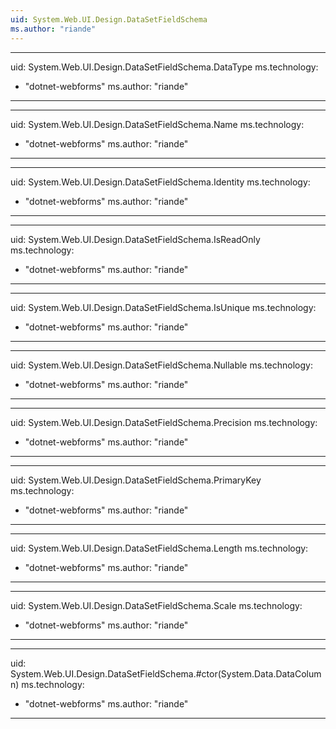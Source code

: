 ```yaml
---
uid: System.Web.UI.Design.DataSetFieldSchema
ms.author: "riande"
---
```


---
uid: System.Web.UI.Design.DataSetFieldSchema.DataType
ms.technology: 
  - "dotnet-webforms"
ms.author: "riande"
---

---
uid: System.Web.UI.Design.DataSetFieldSchema.Name
ms.technology: 
  - "dotnet-webforms"
ms.author: "riande"
---

---
uid: System.Web.UI.Design.DataSetFieldSchema.Identity
ms.technology: 
  - "dotnet-webforms"
ms.author: "riande"
---

---
uid: System.Web.UI.Design.DataSetFieldSchema.IsReadOnly
ms.technology: 
  - "dotnet-webforms"
ms.author: "riande"
---

---
uid: System.Web.UI.Design.DataSetFieldSchema.IsUnique
ms.technology: 
  - "dotnet-webforms"
ms.author: "riande"
---

---
uid: System.Web.UI.Design.DataSetFieldSchema.Nullable
ms.technology: 
  - "dotnet-webforms"
ms.author: "riande"
---

---
uid: System.Web.UI.Design.DataSetFieldSchema.Precision
ms.technology: 
  - "dotnet-webforms"
ms.author: "riande"
---

---
uid: System.Web.UI.Design.DataSetFieldSchema.PrimaryKey
ms.technology: 
  - "dotnet-webforms"
ms.author: "riande"
---

---
uid: System.Web.UI.Design.DataSetFieldSchema.Length
ms.technology: 
  - "dotnet-webforms"
ms.author: "riande"
---

---
uid: System.Web.UI.Design.DataSetFieldSchema.Scale
ms.technology: 
  - "dotnet-webforms"
ms.author: "riande"
---

---
uid: System.Web.UI.Design.DataSetFieldSchema.#ctor(System.Data.DataColumn)
ms.technology: 
  - "dotnet-webforms"
ms.author: "riande"
---
